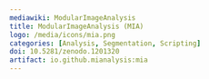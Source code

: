 ```yaml
---
mediawiki: ModularImageAnalysis
title: ModularImageAnalysis (MIA)
logo: /media/icons/mia.png
categories: [Analysis, Segmentation, Scripting]
doi: 10.5281/zenodo.1201320
artifact: io.github.mianalysis:mia
---
```

